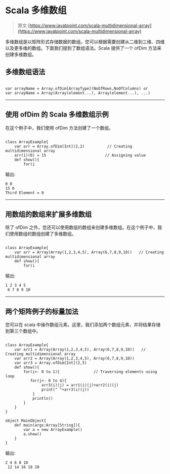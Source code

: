 # Scala 多维数组

> 原文:[https://www.javatpoint.com/scala-multidimensional-array](https://www.javatpoint.com/scala-multidimensional-array)

多维数组是以矩阵形式存储数据的数组。您可以根据需要创建从二维到三维、四维以及更多维的数组。下面我们提到了数组语法。Scala 提供了一个 ofDim 方法来创建多维数组。

## 多维数组语法

```

var arrayName = Array.ofDim[ArrayType](NoOfRows,NoOfColumns) or
var arrayName = Array(Array(element...), Array(element...), ...)

```

* * *

## 使用 ofDim 的 Scala 多维数组示例

在这个例子中，我们使用 ofDim 方法创建了一个数组。

```

class ArrayExample{
    var arr = Array.ofDim[Int](2,2)  		 // Creating multidimensional array
    arr(1)(0) = 15                     		// Assigning value
    def show(){
        for(i
```

输出:

```
0 0
15 0
Third Element = 0

```

* * *

## 用数组的数组来扩展多维数组

除了 ofDim 之外，您还可以使用数组的数组来创建多维数组。在这个例子中，我们使用数组的数组创建了多维数组。

```

class ArrayExample{
    var arr = Array(Array(1,2,3,4,5), Array(6,7,8,9,10))   // Creating multidimensional array
    def show(){
        for(i
```

输出:

```
1 2 3 4 5
 6 7 8 9 10

```

* * *

## 两个矩阵例子的标量加法

您可以在 scala 中操作数组元素。这里，我们添加两个数组元素，并将结果存储到第三个数组中。

```

class ArrayExample{
    var arr1 = Array(Array(1,2,3,4,5), Array(6,7,8,9,10))   // Creating multidimensional array
    var arr2 = Array(Array(1,2,3,4,5), Array(6,7,8,9,10))
    var arr3 = Array.ofDim[Int](2,5)
    def show(){
        for(i<- 0 to 1){               // Traversing elements using loop
           for(j<- 0 to 4){
                arr3(i)(j) = arr1(i)(j)+arr2(i)(j)
                print(" "+arr3(i)(j))
            }
            println()
        }    
    }
}

object MainObject{
    def main(args:Array[String]){
        var a = new ArrayExample()
        a.show()                     
    }
}

```

输出:

```
2 4 6 8 10
 12 14 16 18 20

```